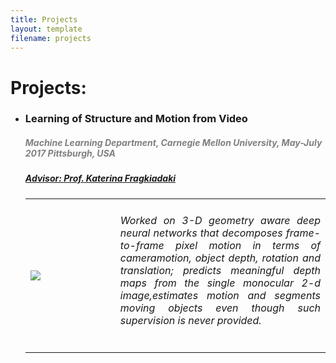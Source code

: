 ```yaml
---
title: Projects
layout: template
filename: projects
--- 
```


# Projects:
<ul class="unstyled">

   <li><h3>Learning of Structure and Motion from Video</h3><font color="grey"><h5><i><b> Machine Learning Department, Carnegie Mellon University, May-July 2017 Pittsburgh, USA</b></i></h5></font>
      <a href="https://www.cs.cmu.edu/~katef/"><font color="black"><h5> Advisor: Prof. Katerina Fragkiadaki </a></h5></font>
      <table width="100%" align="center" border="0" cellspacing="0">
          <tr>
            <td width="30%">
            <img src='/images/query.png'>         
            </td>
            <td valign="top" width="70%"> 
              <div style = "text-align: justify"> <h6> Worked on 3-D geometry aware deep neural networks that decomposes frame-to-frame pixel motion in terms of cameramotion, object depth, rotation and translation; predicts meaningful depth maps from the single monocular 2-d image,estimates motion and segments moving objects even though such supervision is never provided.</h6></div>
            </td>
         </tr>
      </table>
   </li>
</ul>
